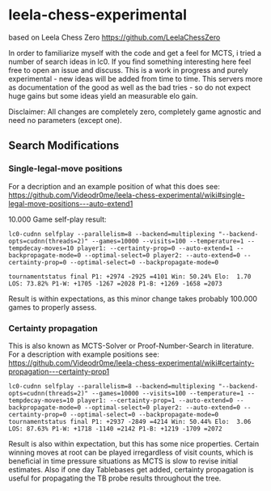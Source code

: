 # leela-chess-experimental
based on Leela Chess Zero https://github.com/LeelaChessZero

In order to familiarize myself with the code and get a feel for MCTS, i tried a number of search ideas in lc0. If you find something interesting here feel free to open an issue and discuss. This is a work in progress and purely experimental - new ideas will be added from time to time. This servers more as documentation of the good as well as the bad tries - so do not expect huge gains but some ideas yield an measurable elo gain.  

Disclaimer: All changes are completely zero, completely game agnostic and need no parameters (except one). 

## Search Modifications

### Single-legal-move positions

For a decription and an example position of what this does see:
https://github.com/Videodr0me/leela-chess-experimental/wiki#single-legal-move-positions---auto-extend1

10.000 Game self-play result:
```
lc0-cudnn selfplay --parallelism=8 --backend=multiplexing "--backend-opts=cudnn(threads=2)" --games=10000 --visits=100 --temperature=1 --tempdecay-moves=10 player1: --certainty-prop=0 --auto-extend=1 --backpropagate-mode=0 --optimal-select=0 player2: --auto-extend=0 --certainty-prop=0 --optimal-select=0 --backpropagate-mode=0

tournamentstatus final P1: +2974 -2925 =4101 Win: 50.24% Elo:  1.70 LOS: 73.82% P1-W: +1705 -1267 =2028 P1-B: +1269 -1658 =2073
```

Result is within expectations, as this minor change takes probably 100.000 games to properly assess.

### Certainty propagation 

This is also known as MCTS-Solver or Proof-Number-Search in literature. For a description with example positions see: https://github.com/Videodr0me/leela-chess-experimental/wiki#certainty-propagation---certainty-prop1

```
lc0-cudnn selfplay --parallelism=8 --backend=multiplexing "--backend-opts=cudnn(threads=2)" --games=10000 --visits=100 --temperature=1 --tempdecay-moves=10 player1: --certainty-prop=1 --auto-extend=0 --backpropagate-mode=0 --optimal-select=0 player2: --auto-extend=0 --certainty-prop=0 --optimal-select=0 --backpropagate-mode=0
tournamentstatus final P1: +2937 -2849 =4214 Win: 50.44% Elo:  3.06 LOS: 87.63% P1-W: +1718 -1140 =2142 P1-B: +1219 -1709 =2072
```

Result is also within expectation, but this has some nice properties. Certain winning moves at root can be played irregardless of visit counts, which is beneficial in time pressure situations as MCTS is slow to revise initial estimates. Also if one day Tablebases get added, certainty propagation is useful for propagating the TB probe results throughout the tree. 

### 

